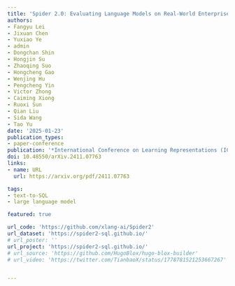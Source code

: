 ```yaml
---
title: 'Spider 2.0: Evaluating Language Models on Real-World Enterprise Text-to-SQL Workflows'
authors:
- Fangyu Lei
- Jixuan Chen
- Yuxiao Ye
- admin
- Dongchan Shin
- Hongjin Su
- Zhaoqing Suo
- Hongcheng Gao
- Wenjing Hu
- Pengcheng Yin
- Victor Zhong
- Caiming Xiong
- Ruoxi Sun
- Qian Liu
- Sida Wang
- Tao Yu
date: '2025-01-23'
publication_types:
- paper-conference
publication: '*International Conference on Learning Representations (ICLR), 2025*'
doi: 10.48550/arXiv.2411.07763
links:
- name: URL
  url: https://arxiv.org/pdf/2411.07763

tags:
- text-to-SQL
- large language model

featured: true

url_code: 'https://github.com/xlang-ai/Spider2'
url_dataset: 'https://spider2-sql.github.io/'
# url_poster: ''
url_project: 'https://spider2-sql.github.io/'
# url_source: 'https://github.com/HugoBlox/hugo-blox-builder'
# url_video: 'https://twitter.com/TianbaoX/status/1778781521253667267'


---
```

